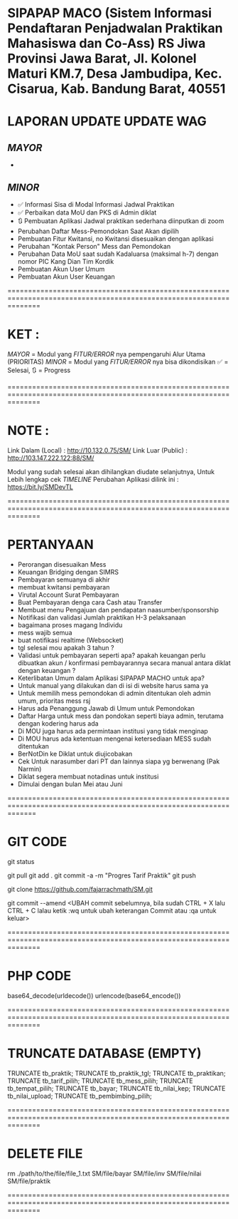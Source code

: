 SIPAPAP MACO (Sistem Informasi Pendaftaran Penjadwalan Praktikan Mahasiswa dan Co-Ass)
RS Jiwa Provinsi Jawa Barat, Jl. Kolonel Maturi KM.7, Desa Jambudipa, Kec. Cisarua, Kab. Bandung Barat, 40551
===================================================================================================================

# LAPORAN UPDATE UPDATE WAG

## _*MAYOR*_

-

## _*MINOR*_

- ✅ Informasi Sisa di Modal Informasi Jadwal Praktikan
- ✅ Perbaikan data MoU dan PKS di Admin diklat
- 🔃 Pembuatan Aplikasi Jadwal praktikan sederhana diinputkan di zoom
- Perubahan Daftar Mess-Pemondokan Saat Akan dipilih
- Pembuatan Fitur Kwitansi, no Kwitansi disesuaikan dengan aplikasi
- Perubahan "Kontak Person" Mess dan Pemondokan
- Perubahan Data MoU saat sudah Kadaluarsa (maksimal h-7) dengan nomor PIC Kang Dian Tim Kordik
- Pembuatan Akun User Umum
- Pembuatan Akun User Keuangan

====================================================================================================================

# KET :

_*MAYOR*_ = Modul yang _*FITUR/ERROR*_ nya pempengaruhi Alur Utama (PRIORITAS)
_*MINOR*_ = Modul yang _*FITUR/ERROR*_ nya bisa dikondisikan
✅ = Selesai, 🔃 = Progress

====================================================================================================================

# NOTE :

Link Dalam (Local) : http://10.132.0.75/SM/
Link Luar (Public) : http://103.147.222.122:88/SM/

Modul yang sudah selesai akan dihilangkan diudate selanjutnya,
Untuk Lebih lengkap cek _*TIMELINE*_ Perubahan Aplikasi dilink ini : https://bit.ly/SMDevTL

====================================================================================================================

# PERTANYAAN

- Perorangan disesuaikan Mess
- Keuangan Bridging dengan SIMRS
- Pembayaran semuanya di akhir
- membuat kwitansi pembayaran
- Virutal Account Surat Pembayaran
- Buat Pembayaran denga cara Cash atau Transfer
- Membuat menu Pengajuan dan pendapatan naasumber/sponsorship
- Notifikasi dan validasi Jumlah praktikan H-3 pelaksanaan
- bagaimana proses magang Individu
- mess wajib semua
- buat notifikasi realtime (Websocket)
- tgl selesai mou apakah 3 tahun ?
- Validasi untuk pembayaran seperti apa? apakah keuangan perlu dibuatkan akun / konfirmasi pembayarannya secara manual antara diklat dengan keuangan ?
- Keterlibatan Umum dalam Aplikasi SIPAPAP MACHO untuk apa?
- Untuk manual yang dilakukan dan di isi di website harus sama ya
- Untuk memilih mess pemondokan di admin ditentukan oleh admin umum, prioritas mess rsj
- Harus ada Penanggung Jawab di Umum untuk Pemondokan
- Daftar Harga untuk mess dan pondokan seperti biaya admin, terutama dengan kodering harus ada
- Di MOU juga harus ada permintaan institusi yang tidak menginap
- Di MOU harus ada ketentuan mengenai ketersediaan MESS sudah ditentukan
- BerNotDin ke Diklat untuk diujicobakan
- Cek Untuk narasumber dari PT dan lainnya siapa yg berwenang (Pak Narmin)
- Diklat segera membuat notadinas untuk institusi
- Dimulai dengan bulan Mei atau Juni

===================================================================================================================

# GIT CODE

git status

git pull
git add .
git commit -a -m "Progres Tarif Praktik"
git push

git clone https://github.com/fajarrachmath/SM.git

git commit --amend
<UBAH commit sebelumnya, bila sudah CTRL + X lalu CTRL + C lalau ketik :wq untuk ubah keterangan Commit atau :qa untuk keluar>

====================================================================================================================

# PHP CODE

base64_decode(urldecode())
urlencode(base64_encode())

====================================================================================================================

# TRUNCATE DATABASE (EMPTY)

TRUNCATE tb_praktik;
TRUNCATE tb_praktik_tgl;
TRUNCATE tb_praktikan;
TRUNCATE tb_tarif_pilih;
TRUNCATE tb_mess_pilih;
TRUNCATE tb_tempat_pilih;
TRUNCATE tb_bayar;
TRUNCATE tb_nilai_kep;
TRUNCATE tb_nilai_upload;
TRUNCATE tb_pembimbing_pilih;

====================================================================================================================

# DELETE FILE

rm ./path/to/the/file/file_1.txt SM/file/bayar
SM/file/inv
SM/file/nilai
SM/file/praktik

====================================================================================================================
